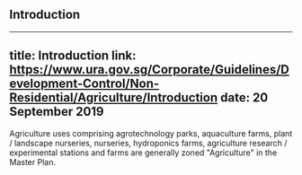 
## Introduction
---
title: Introduction
link: https://www.ura.gov.sg/Corporate/Guidelines/Development-Control/Non-Residential/Agriculture/Introduction
date: 20 September 2019
---

Agriculture uses comprising agrotechnology parks, aquaculture farms, plant / landscape nurseries, nurseries, hydroponics farms, agriculture research / experimental stations and farms are generally zoned "Agriculture" in the Master Plan.
